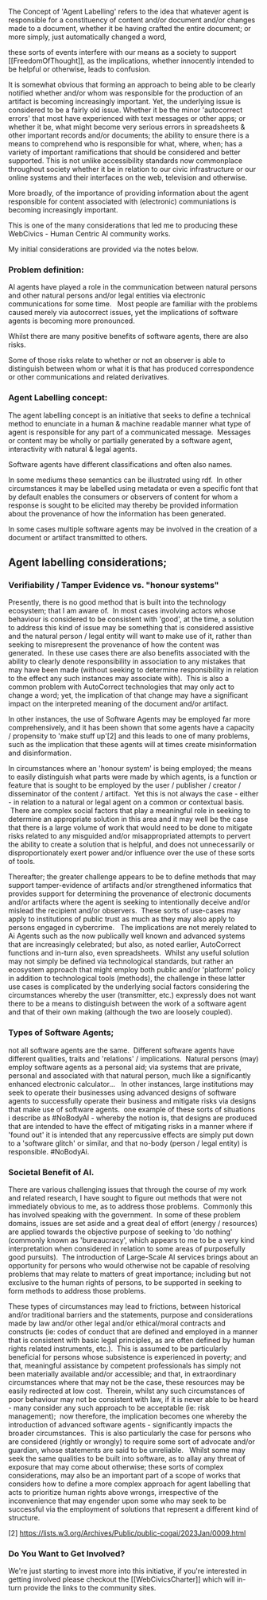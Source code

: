 The Concept of 'Agent Labelling' refers to the idea that whatever agent is responsible for a constituency of content and/or document and/or changes made to a document, whether it be having crafted the entire document; or more simply, just automatically changed a word,

these sorts of events interfere with our means as a society to support [[FreedomOfThought]], as the implications, whether innocently intended to be helpful or otherwise, leads to confusion.

It is somewhat obvious that forming an approach to being able to be clearly notified whether and/or whom was responsible for the production of an artifact is becoming increasingly important.  Yet, the underlying issue is considered to be a fairly old issue.  Whether it be the minor 'autocorrect errors' that most have experienced with text messages or other apps; or whether it be, what might become very serious errors in spreadsheets & other important records and/or documents; the ability to ensure there is a means to comprehend who is responsible for what, where, when; has a variety of important ramifications that should be considered and better supported.  This is not unlike accessibility standards now commonplace throughout society whether it be in relation to our civic infrastructure or our online systems and their interfaces on the web, television and otherwise.  

More broadly, of the importance of providing information about the agent responsible for content associated with (electronic) communiations is becoming increasingly important.  

This is one of the many considerations that led me to producing these WebCivics - Human Centric AI community works. 

My initial considerations are provided via the notes below.


### Problem definition:

AI agents have played a role in the communication between natural persons and other natural persons and/or legal entities via electronic communications for some time.   Most people are familiar with the problems caused merely via autocorrect issues, yet the implications of software agents is becoming more pronounced.

Whilst there are many positive benefits of software agents, there are also risks. 

Some of those risks relate to whether or not an observer is able to distinguish between whom or what it is that has produced correspondence or other communications and related derivatives.

### Agent Labelling concept:

The agent labelling concept is an initiative that seeks to define a technical method to enunciate in a human & machine readable manner what type of agent is responsible for any part of a communicated message.  Messages or content may be wholly or partially generated by a software agent, interactivity with natural & legal agents. 

Software agents have different classifications and often also names.

In some mediums these semantics can be illustrated using rdf.  In other circumstances it may be labelled using metadata or even a specific font that by default enables the consumers or observers of content for whom a response is sought to be elicited may thereby be provided information about the provenance of how the information has been generated.   

In some cases multiple software agents may be involved in the creation of a document or artifact transmitted to others.

## Agent labelling considerations;  

### ​Verifiability / Tamper Evidence vs. "honour systems"​

Presently, there is no good method that is built into the technology ecosystem; that I am aware of.  In most cases involving actors whose behaviour is considered to be consistent with 'good', at the time, a solution to address this kind of issue may be something that is considered assistive and the natural person / legal entity will want to make use of it, rather than seeking to misrepresent the provenance of how the content was generated.  In these use cases there are also benefits associated with the ability to clearly denote responsibility in association to any mistakes that may have been made (without seeking to determine responsibility in relation to the effect any such instances may associate with).  This is also a common problem with AutoCorrect technologies that may only act to change a word; yet, the implication of that change may have a significant impact on the interpreted meaning of the document and/or artifact.

In other instances, the use of Software Agents may be employed far more comprehensively, and it has been shown that some agents have a capacity / propensity to 'make stuff up'[2] and this leads to one of many problems, such as the implication that these agents will at times create misinformation and disinformation. 

In circumstances where an 'honour system' is being employed; the means to easily distinguish what parts were made by which agents, is a function or feature that is sought to be employed by the user / publisher / creator / disseminator of the content / artifact.  Yet this is not always the case - either - in relation to a natural or legal agent on a common or contextual basis.   There are complex social factors that play a meaningful role in seeking to determine an appropriate solution in this area and it may well be the case that there is a large volume of work that would need to be done to mitigate risks related to any misguided and/or misappropriated attempts to pervert the ability to create a solution that is helpful, and does not unnecessarily or disproportionately exert power and/or influence over the use of these sorts of tools.  

Thereafter; the greater challenge appears to be to define methods that may support tamper-evidence of artifacts and/or strengthened informatics that provides support for determining the provenance of electronic documents and/or artifacts where the agent is seeking to intentionally deceive and/or mislead the recipient and/or observers.  These sorts of use-cases may apply to institutions of public trust as much as they may also apply to persons engaged in cybercrime.   The implications are not merely related to Ai Agents such as the now publically well known and advanced systems that are increasingly celebrated; but also, as noted earlier, AutoCorrect functions and in-turn also, even spreadsheets.  Whilst any useful solution may not simply be defined via technological standards, but rather an ecosystem approach that might employ both public and/or 'platform' policy in addition to technological tools (methods), the challenge in these latter use cases is complicated by the underlying social factors considering the circumstances whereby the user (transmitter, etc.) expressly does not want there to be a means to distinguish between the work of a software agent and that of their own making (although the two are loosely coupled). 

### Types of Software Agents;

not all software agents are the same.  Different software agents have different qualities, traits and 'relations' / implications.  Natural persons (may) employ software agents as a personal aid; via systems that are private, personal and associated with that natural person, much like a significantly enhanced electronic calculator...   In other instances, large institutions may seek to operate their businesses using advanced designs of software agents to successfully operate their business and mitigate risks via designs that make use of software agents.  one example of these sorts of situations i describe as #NoBodyAI - whereby the notion is, that designs are produced that are intended to have the effect of mitigating risks in a manner where if 'found out' it is intended that any repercussive effects are simply put down to a 'software glitch' or similar, and that no-body (person / legal entity) is responsible. #NoBodyAi.

### Societal Benefit of AI.  

There are various challenging issues that through the course of my work and related research, I have sought to figure out methods that were not immediately obvious to me, as to address those problems.  Commonly this has involved speaking with the government.  In some of these problem domains, issues are set aside and a great deal of effort (energy / resources) are applied towards the objective purpose of seeking to 'do nothing' (commonly known as 'bureaucracy', which appears to me to be a very kind interpretation when considered in relation to some areas of purposefully good pursuits).  The introduction of Large-Scale AI services brings about an opportunity for persons who would otherwise not be capable of resolving problems that may relate to matters of great importance; including but not exclusive to the human rights of persons, to be supported in seeking to form methods to address those problems.

These types of circumstances may lead to frictions, between historical and/or traditional barriers and the statements, purpose and considerations made by law and/or other legal and/or ethical/moral contracts and constructs (ie: codes of conduct that are defined and employed in a manner that is consistent with basic legal principles, as are often defined by human rights related instruments, etc.).  This is assumed to be particularly beneficial for persons whose subsistence is experienced in poverty; and that, meaningful assistance by competent professionals has simply not been materially available and/or accessible; and that, in extraordinary circumstances where that may not be the case, these resources may be easily redirected at low cost.  Therein, whilst any such circumstances of poor behaviour may not be consistent with law, if it is never able to be heard - many consider any such approach to be acceptable (ie: risk management);  now therefore, the implication becomes one whereby the introduction of advanced software agents - significantly impacts the broader circumstances.  This is also particularly the case for persons who are considered (rightly or wrongly) to require some sort of advocate and/or guardian, whose statements are said to be unreliable.   Whilst some may seek the same qualities to be built into software, as to allay any threat of exposure that may come about otherwise; these sorts of complex considerations, may also be an important part of a scope of works that considers how to define a more complex approach for agent labelling that acts to prioritize human rights above wrongs, irrespective of the inconvenience that may engender upon some who may seek to be successful via the employment of solutions that represent a different kind of structure.

[2] https://lists.w3.org/Archives/Public/public-cogai/2023Jan/0009.html

### Do You Want to Get Involved?

We're just starting to invest more into this initiative, if you're interested in getting involved please checkout the [[WebCivicsCharter]] which will in-turn provide the links to the community sites.
